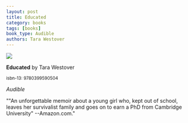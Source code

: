 ```yaml
---
layout: post
title: Educated
category: books
tags: [books]
book_type: Audible
authors: Tara Westover
---
```


<img src="http://books.google.com/books/content?id=2ObWDgAAQBAJ&printsec=frontcover&img=1&zoom=1&edge=curl&source=gbs_api"/>

**Educated** by Tara Westover

<sup>isbn-13: 9780399590504</sup>

*Audible*

""An unforgettable memoir about a young girl who, kept out of school, leaves
her survivalist family and goes on to earn a PhD from Cambridge University"
--Amazon.com."